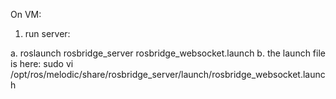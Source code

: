 

On VM:
1. run server:
  
  a. roslaunch rosbridge_server rosbridge_websocket.launch
  b. the launch file is here: sudo vi /opt/ros/melodic/share/rosbridge_server/launch/rosbridge_websocket.launch

